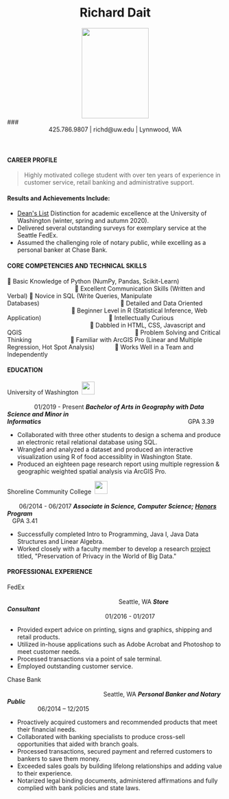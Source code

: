 # <center> Richard Dait </center>
<center><img src="https://lh3.googleusercontent.com/Jwa8E2Ha6E5St9h_JOsntdAvlQqKtnhCbek05x7YK1l9ZQ4lQBLOI6FE-DYcuuVGvYEp6kg0esjhZOEDEyoXS2n4oYXEik9dwuBhPgQ1Odx_7ssuk8I7bnnIPknBvGvec_v26t1lH-24TgcCV3Rhzk_9w2v67qWMN27cahdkuGCbX5cMYHVp2N6DXluGM4eB2QiwNyLVU2beGhqSHdIqkTZTFvpuK-lkA3I5TMQ_zDHZsudbDQU0LoirD06qifMzti8E1G7n1r_uwHUjBMVRcjUQWIaRcs_bU1Cs080T6byl-EP4tyLi2BTjq7fjX-Yo7iDTk7RVg1JmJ_3s4UopBTmp95siEtNZSxtg3UZcR3jlPUGxPYiaGTMANL6pbyq9uGML22hOPagTvy8UdcNgoOHdcqo_heBsJtRXwHYOTdBhaMFBAC9QxIkk1X7drB9-rSo3woLjxUPPXY3C2ckhoOzbUoZusPaB0bWWKX4rMiJWJY-OKMdIoIkJ8YOiFXX8a3kgYFQpiG7Wm_dRqF-uQ6nOjQIrbhIzW9O_8aGBxSMlg4i2rfzgjJWfi4Iktq6SCoxe_2uqWfG5j5r7Ct2679Cgbl318owuivbYRbLaatuJa3KAQBBeDnI5HVSk8cjvB5-0WPkajhadcsF6h-EscwXaeViy-XMWwTWB6kjE33DW9aozlC_pg3gIUKA=w682-h909-no?authuser=0" width="156" height="210" ></center>
### <center> 425.786.9807 | richd@uw.edu | Lynnwood, WA </center>
<br>
<br>
<h4> CAREER PROFILE </h4>

> Highly motivated college student with over ten years of experience in customer service, retail banking and administrative support.

#### Results and Achievements Include:
- [Dean's List](https://registrar.washington.edu/students/quarterly-deans-list/seattle-recipients/) Distinction for academic excellence at the University of Washington (winter, spring and autumn 2020).
- Delivered several outstanding surveys for exemplary service at the Seattle FedEx.
- Assumed the challenging role of notary public, while excelling as a personal banker at Chase Bank.

#### CORE COMPETENCIES AND TECHNICAL SKILLS
 Basic Knowledge of Python (NumPy, Pandas, Scikit-Learn) &nbsp;&nbsp;&nbsp;&nbsp;&nbsp;&nbsp;&nbsp;&nbsp;&nbsp;&nbsp;&nbsp;&nbsp;&nbsp;&nbsp;&nbsp;&nbsp;&nbsp;&nbsp;&nbsp;&nbsp;&nbsp;&nbsp;&nbsp;&nbsp;&nbsp;&nbsp;&nbsp;&nbsp;&nbsp;&nbsp;&nbsp;&nbsp;&nbsp;&nbsp;&nbsp;&nbsp;&nbsp;&nbsp;&nbsp;&nbsp; Excellent Communication Skills (Written and Verbal)
 Novice in SQL (Write Queries, Manipulate Databases)&nbsp;&nbsp;&nbsp;&nbsp;&nbsp;&nbsp;&nbsp;&nbsp;&nbsp;&nbsp;&nbsp;&nbsp;&nbsp;&nbsp;&nbsp;&nbsp;&nbsp;&nbsp;&nbsp;&nbsp;&nbsp;&nbsp;&nbsp;&nbsp;&nbsp;&nbsp;&nbsp;&nbsp;&nbsp;&nbsp;&nbsp;&nbsp;&nbsp;&nbsp;&nbsp;&nbsp;&nbsp;&nbsp;&nbsp;&nbsp;&nbsp;&nbsp;&nbsp;&nbsp;&nbsp;&nbsp;&nbsp;&nbsp; Detailed and Data Oriented
&nbsp;&nbsp;&nbsp;&nbsp;&nbsp;&nbsp;&nbsp;&nbsp;&nbsp;&nbsp;&nbsp;&nbsp;&nbsp;&nbsp;&nbsp;&nbsp;&nbsp;&nbsp;&nbsp;&nbsp;&nbsp;&nbsp;&nbsp;&nbsp;&nbsp;&nbsp;&nbsp;&nbsp;&nbsp;&nbsp;&nbsp;&nbsp;&nbsp;&nbsp;&nbsp;&nbsp;&nbsp;
 Beginner Level in R (Statistical Inference, Web Application)&nbsp;&nbsp;&nbsp;&nbsp;&nbsp;&nbsp;&nbsp;&nbsp;&nbsp;&nbsp;&nbsp;&nbsp;&nbsp;&nbsp;&nbsp;&nbsp;&nbsp;&nbsp;&nbsp;&nbsp;&nbsp;&nbsp;&nbsp;&nbsp;&nbsp;&nbsp;&nbsp;&nbsp;&nbsp;&nbsp;&nbsp;&nbsp;&nbsp;&nbsp;&nbsp;&nbsp;&nbsp;&nbsp;&nbsp;&nbsp; Intellectually Curious &nbsp;&nbsp;&nbsp;&nbsp;&nbsp;&nbsp;&nbsp;&nbsp;&nbsp;&nbsp;&nbsp;&nbsp;&nbsp;&nbsp;&nbsp;&nbsp;&nbsp;&nbsp;&nbsp;&nbsp;&nbsp;&nbsp;&nbsp;&nbsp;&nbsp;&nbsp;&nbsp;&nbsp;&nbsp;&nbsp;&nbsp;&nbsp;&nbsp;&nbsp;&nbsp;&nbsp;&nbsp;&nbsp;&nbsp;&nbsp;&nbsp;&nbsp;&nbsp;&nbsp;&nbsp;&nbsp;&nbsp;&nbsp;
 Dabbled in HTML, CSS, Javascript and QGIS&nbsp;&nbsp;&nbsp;&nbsp;&nbsp;&nbsp;&nbsp;&nbsp;&nbsp;&nbsp;&nbsp;&nbsp;&nbsp;&nbsp;&nbsp;&nbsp;&nbsp;&nbsp;&nbsp;&nbsp;&nbsp;&nbsp;&nbsp;&nbsp;&nbsp;&nbsp;&nbsp;&nbsp;&nbsp;&nbsp;&nbsp;&nbsp;&nbsp;&nbsp;&nbsp;&nbsp;&nbsp;&nbsp;&nbsp;&nbsp;&nbsp;&nbsp;&nbsp;&nbsp;&nbsp;&nbsp;&nbsp;&nbsp;&nbsp;&nbsp;&nbsp;&nbsp;&nbsp;&nbsp;&nbsp;&nbsp;&nbsp;&nbsp;&nbsp;&nbsp;&nbsp;&nbsp;&nbsp;&nbsp;&nbsp;&nbsp;&nbsp; Problem Solving and Critical Thinking&nbsp;&nbsp;&nbsp;&nbsp;&nbsp;&nbsp;&nbsp;&nbsp;&nbsp;&nbsp;&nbsp;&nbsp;&nbsp;&nbsp;&nbsp;&nbsp;&nbsp;&nbsp;&nbsp;&nbsp;&nbsp;&nbsp;
   Familiar with ArcGIS Pro (Linear and Multiple Regression, Hot Spot Analysis)&nbsp;&nbsp;&nbsp;&nbsp;&nbsp;&nbsp;&nbsp;&nbsp;&nbsp;&nbsp;&nbsp;&nbsp; Works Well in a Team and Independently

  <h4> EDUCATION </h4>

  University of Washington &nbsp;<img src="https://lh3.googleusercontent.com/dfOo3Br8mGKfj6C7gRvOOdfQuxXhRlbSBElRl9urAGfR_ZY6ux8VvJ5knsiUZhXph7Y_5nzsq4iastjDFW_sRDcPPeoq4OyI-8on9k2tm3PFzxza-_WVkj-np6UZrd3b1G2kspEqHwZZM9Q4PhKNc2l9lPzJ9XUu-7K7SBFI_fjkrEqOmaT6CCw2MZl3zmqBDmip3rGLV0DxEZRRatGwUlHrri3BfRpeGTC2ciaXUWj7HDYglu8Lc0QLF993BSeIaH6fi8PMljOzZzj7eAFkwAZYBZgOm3IM5IqVgHlnzihFqxHXus29M4pt8-GWeGvxzrFfXw4JRqtokDT3jMpQ8_Af5EQJ9l9FRLWLzL8vO2JUAkOqUkPhVmgswfnXlySLAdcJ-D5BPUuFWXmNGzE0WYe2jNlhNN-Tt8j6QMBbxWuHN_ygMTX8gG-qvdGe1swCGU4UNxIpvqbeeINkj4DIt-vJhrXlsCfUHGpkQdKHchm7fErHFz_eSn5_3DJ7o3GWM3PYRXYwK7mSJ7EtlRbGRXtmgCilwIiqI0tPPQuNjJr8IiloBG158pQMr43Knf-qs3l-PzshABxJcJQg9435pzSsUGBnYaJ0LAvntnzLvgLUx86FXKX6f-xdpsnELzEC5BXLnx4G5fnaZI9U01c0f8tNTauG-zobhOKDum3ZNRotKhTZ5aW0Grj_j7qZRA=w1258-h943-no?authuser=2" width="30" height="30"> &nbsp;&nbsp;&nbsp;&nbsp;&nbsp;&nbsp;&nbsp;&nbsp;&nbsp;&nbsp;&nbsp;&nbsp;&nbsp;&nbsp;&nbsp;&nbsp;&nbsp;&nbsp;&nbsp;&nbsp;&nbsp;&nbsp;&nbsp;&nbsp;&nbsp;&nbsp;&nbsp;&nbsp;&nbsp;&nbsp;&nbsp;&nbsp;&nbsp;&nbsp;&nbsp;&nbsp;&nbsp;&nbsp;&nbsp;&nbsp;&nbsp;&nbsp;&nbsp;&nbsp;&nbsp;&nbsp;&nbsp;&nbsp;&nbsp;&nbsp;&nbsp;&nbsp;&nbsp;&nbsp;&nbsp;&nbsp;&nbsp;&nbsp;&nbsp;&nbsp;&nbsp;&nbsp;&nbsp;&nbsp;&nbsp;&nbsp;&nbsp;&nbsp;&nbsp;&nbsp;&nbsp;&nbsp;&nbsp;&nbsp;&nbsp;&nbsp;&nbsp;&nbsp;&nbsp;&nbsp;&nbsp;&nbsp;&nbsp;&nbsp;&nbsp;&nbsp;&nbsp;&nbsp;&nbsp;&nbsp;&nbsp;&nbsp;&nbsp;&nbsp;&nbsp;&nbsp;&nbsp;&nbsp;&nbsp;&nbsp;&nbsp;&nbsp;&nbsp;&nbsp;&nbsp;&nbsp;&nbsp;&nbsp;&nbsp;&nbsp;&nbsp;&nbsp;&nbsp;&nbsp;&nbsp;&nbsp;&nbsp;&nbsp;&nbsp;&nbsp;&nbsp;&nbsp;&nbsp;&nbsp;&nbsp;&nbsp;&nbsp;&nbsp;&nbsp;&nbsp;&nbsp;&nbsp;&nbsp;&nbsp;&nbsp;&nbsp;&nbsp;&nbsp;&nbsp;&nbsp;&nbsp;&nbsp;&nbsp;&nbsp;01/2019 - Present
  ***Bachelor of Arts in Geography with Data Science and Minor in Informatics***&nbsp;&nbsp;&nbsp;&nbsp;&nbsp;&nbsp;&nbsp;&nbsp;&nbsp;&nbsp;&nbsp;&nbsp;&nbsp;&nbsp;&nbsp;&nbsp;&nbsp;&nbsp;&nbsp;&nbsp;&nbsp;&nbsp;&nbsp;&nbsp;&nbsp;&nbsp;&nbsp;&nbsp;&nbsp;&nbsp;&nbsp;&nbsp;&nbsp;&nbsp;&nbsp;&nbsp;&nbsp;&nbsp;&nbsp;&nbsp;&nbsp;&nbsp;&nbsp;&nbsp;&nbsp;&nbsp;&nbsp;&nbsp;&nbsp;&nbsp;&nbsp;&nbsp;&nbsp;&nbsp;&nbsp;&nbsp;&nbsp;&nbsp;&nbsp;&nbsp;&nbsp;&nbsp;&nbsp;&nbsp;&nbsp;&nbsp;&nbsp;&nbsp;&nbsp;&nbsp;&nbsp;&nbsp;&nbsp;&nbsp;&nbsp;&nbsp;&nbsp;&nbsp;&nbsp;&nbsp;&nbsp;&nbsp;&nbsp;&nbsp;&nbsp;&nbsp;&nbsp;GPA 3.39
  - Collaborated with three other students to design a schema and produce an electronic retail relational database using SQL.
  - Wrangled and analyzed a dataset and produced an interactive visualization using R of food accessiblity in Washington State.
  - Produced an eighteen page research report using multiple regression & geographic weighted spatial analysis via ArcGIS Pro.


Shoreline Community College&nbsp; <img src="https://lh3.googleusercontent.com/5-abx-bSNv8ylzMOkGXImTUsot3gHR_xlkMc6pbQDOcypycaRujIMffNU1_DF5dWrQ-C_N3d4aU2PG8-K7M2nWaSEnZzoYzEpqDofZrF1fQyNMtmKJuKFKeZ5LTkME7FQpbfZkmBN_whixBfKP-vOV9zqTsgo9XqxkLALNsBS5XlcRQGIWTkKrdgCuNS-JEADu91hSABMORAp2TQhWShVcAnGiHlDVfl6d4CeBfgRvtEP1OvqH75XZOhnHmak6Lk_8r3VmRe1s3HNDL3XWkySMLEz3ilQOi9KvGcGiG1sS34g3zFi9AgnijyJfpi5RdS-Wl8zlFAJnJ-f4GAams6CM2VzJfzrrgiGBJqZveaBdXH598gfTDhWjqvhTK7jqB63QY5iZq15PshRWD4NtzT9X6mLp4cSkZ4Yhtbl_y460jcKiBR-ausKxe27gTQ8VnkVIHWs9t3Mvn1EJyeK10sFbsWi4FIHetioOjHAr9V2Wmj-Dj0eJU6vfMzCU8JWQzP_w5kokpSAPQn_8Sxs1-hmvmFNJpgwdtj7fFsds7Pn-3YofzTV20Bf2LMcfk0aWjo8mm8QA3P_AlwjNxl4v9AK2gzRFaMnuuW7aqMEYGzGF5gNDxckPDnq57KcnCTVQxCx3K-7q4CDhb3fsg5laTrYhAoJDg3Q2kqdfIqbscJmOdzG-NLvU0Bl3ESZRGG=w1677-h943-no?authuser=2" width="30" height="30"> &nbsp;&nbsp;&nbsp;&nbsp;&nbsp;&nbsp;&nbsp;&nbsp;&nbsp;&nbsp;&nbsp;&nbsp;&nbsp;&nbsp;&nbsp;&nbsp;&nbsp;&nbsp;&nbsp;&nbsp;&nbsp;&nbsp;&nbsp;&nbsp;&nbsp;&nbsp;&nbsp;&nbsp;&nbsp;&nbsp;&nbsp;&nbsp;&nbsp;&nbsp;&nbsp;&nbsp;&nbsp;&nbsp;&nbsp;&nbsp;&nbsp;&nbsp;&nbsp;&nbsp;&nbsp;&nbsp;&nbsp;&nbsp;&nbsp;&nbsp;&nbsp;&nbsp;&nbsp;&nbsp;&nbsp;&nbsp;&nbsp;&nbsp;&nbsp;&nbsp;&nbsp;&nbsp;&nbsp;&nbsp;&nbsp;&nbsp;&nbsp;&nbsp;&nbsp;&nbsp;&nbsp;&nbsp;&nbsp;&nbsp;&nbsp;&nbsp;&nbsp;&nbsp;&nbsp;&nbsp;&nbsp;&nbsp;&nbsp;&nbsp;&nbsp;&nbsp;&nbsp;&nbsp;&nbsp;&nbsp;&nbsp;&nbsp;&nbsp;&nbsp;&nbsp;&nbsp;&nbsp;&nbsp;&nbsp;&nbsp;&nbsp;&nbsp;&nbsp;&nbsp;&nbsp;&nbsp;&nbsp;&nbsp;&nbsp;&nbsp;&nbsp;&nbsp;&nbsp;&nbsp;&nbsp;&nbsp;&nbsp;&nbsp;&nbsp;&nbsp;&nbsp;&nbsp;&nbsp;&nbsp;&nbsp;&nbsp;&nbsp;&nbsp;&nbsp;&nbsp;&nbsp;&nbsp;&nbsp;&nbsp;&nbsp;06/2014 - 06/2017
  ***Associate in Science, Computer Science; [Honors](https://www.shoreline.edu/honors/default.aspx) Program***&nbsp;&nbsp;&nbsp;&nbsp;&nbsp;&nbsp;&nbsp;&nbsp;&nbsp;&nbsp;&nbsp;&nbsp;&nbsp;&nbsp;&nbsp;&nbsp;&nbsp;&nbsp;&nbsp;&nbsp;&nbsp;&nbsp;&nbsp;&nbsp;&nbsp;&nbsp;&nbsp;&nbsp;&nbsp;&nbsp;&nbsp;&nbsp;&nbsp;&nbsp;&nbsp;&nbsp;&nbsp;&nbsp;&nbsp;&nbsp;&nbsp;&nbsp;&nbsp;&nbsp;&nbsp;&nbsp;&nbsp;&nbsp;&nbsp;&nbsp;&nbsp;&nbsp;&nbsp;&nbsp;&nbsp;&nbsp;&nbsp;&nbsp;&nbsp;&nbsp;&nbsp;&nbsp;&nbsp;&nbsp;&nbsp;&nbsp;&nbsp;&nbsp;&nbsp;&nbsp;&nbsp;&nbsp;&nbsp;&nbsp;&nbsp;&nbsp;&nbsp;&nbsp;&nbsp;&nbsp;&nbsp;&nbsp;&nbsp;&nbsp;&nbsp;&nbsp;&nbsp;&nbsp;&nbsp;&nbsp;&nbsp;&nbsp;&nbsp;&nbsp;&nbsp;&nbsp;&nbsp;&nbsp;&nbsp;&nbsp;&nbsp;&nbsp;&nbsp;&nbsp;&nbsp;&nbsp;&nbsp;&nbsp;&nbsp;&nbsp;&nbsp;&nbsp;&nbsp;&nbsp;&nbsp;&nbsp;GPA 3.41
  - Successfully completed Intro to Programming, Java I, Java Data Structures and Linear Algebra.
  - Worked closely with a faculty member to develop a research [project](https://www.youtube.com/watch?v=S07sP91-2F8&list=PLC037B36DFEEFD4B6&index=26) titled, "Preservation of Privacy in the World of Big Data."

  <h4> PROFESSIONAL EXPERIENCE </h4>

  FedEx &nbsp;&nbsp;&nbsp;&nbsp;&nbsp;&nbsp;&nbsp;&nbsp;&nbsp;&nbsp;&nbsp;&nbsp;&nbsp;&nbsp;&nbsp;&nbsp;&nbsp;&nbsp;&nbsp;&nbsp;&nbsp;&nbsp;&nbsp;&nbsp;&nbsp;&nbsp;&nbsp;&nbsp;&nbsp;&nbsp;&nbsp;&nbsp;&nbsp;&nbsp;&nbsp;&nbsp;&nbsp;&nbsp;&nbsp;&nbsp;&nbsp;&nbsp;&nbsp;&nbsp;&nbsp;&nbsp;&nbsp;&nbsp;&nbsp;&nbsp;&nbsp;&nbsp;&nbsp;&nbsp;&nbsp;&nbsp;&nbsp;&nbsp;&nbsp;&nbsp;&nbsp;&nbsp;&nbsp;&nbsp;&nbsp;&nbsp;&nbsp;&nbsp;&nbsp;&nbsp;&nbsp;&nbsp;&nbsp;&nbsp;&nbsp;&nbsp;&nbsp;&nbsp;&nbsp;&nbsp;&nbsp;&nbsp;&nbsp;&nbsp;&nbsp;&nbsp;&nbsp;&nbsp;&nbsp;&nbsp;&nbsp;&nbsp;&nbsp;&nbsp;&nbsp;&nbsp;&nbsp;&nbsp;&nbsp;&nbsp;&nbsp;&nbsp;&nbsp;&nbsp;&nbsp;&nbsp;&nbsp;&nbsp;&nbsp;&nbsp;&nbsp;&nbsp;&nbsp;&nbsp;&nbsp;&nbsp;&nbsp;&nbsp;&nbsp;&nbsp;&nbsp;&nbsp;&nbsp;&nbsp;&nbsp;&nbsp;&nbsp;&nbsp;&nbsp;&nbsp;&nbsp;&nbsp;&nbsp;&nbsp;&nbsp;&nbsp;&nbsp;&nbsp;&nbsp;&nbsp;&nbsp;&nbsp;&nbsp;&nbsp;&nbsp;&nbsp;&nbsp;&nbsp;&nbsp;&nbsp;&nbsp;&nbsp;&nbsp;&nbsp;&nbsp;&nbsp;&nbsp;&nbsp;&nbsp;&nbsp;&nbsp;&nbsp;&nbsp;&nbsp;&nbsp;&nbsp;&nbsp;&nbsp;&nbsp;&nbsp;&nbsp;&nbsp;&nbsp;&nbsp;&nbsp;&nbsp;&nbsp;&nbsp;&nbsp;&nbsp;&nbsp;&nbsp;&nbsp;&nbsp;&nbsp;&nbsp;&nbsp;&nbsp;&nbsp;&nbsp;&nbsp;&nbsp;&nbsp;&nbsp;Seattle, WA
  ***Store Consultant***&nbsp;&nbsp;&nbsp;&nbsp;&nbsp;&nbsp;&nbsp;&nbsp;&nbsp;&nbsp;&nbsp;&nbsp;&nbsp;&nbsp;&nbsp;&nbsp;&nbsp;&nbsp;&nbsp;&nbsp;&nbsp;&nbsp;&nbsp;&nbsp;&nbsp;&nbsp;&nbsp;&nbsp;&nbsp;&nbsp;&nbsp;&nbsp;&nbsp;&nbsp;&nbsp;&nbsp;&nbsp;&nbsp;&nbsp;&nbsp;&nbsp;&nbsp;&nbsp;&nbsp;&nbsp;&nbsp;&nbsp;&nbsp;&nbsp;&nbsp;&nbsp;&nbsp;&nbsp;&nbsp;&nbsp;&nbsp;&nbsp;&nbsp;&nbsp;&nbsp;&nbsp;&nbsp;&nbsp;&nbsp;&nbsp;&nbsp;&nbsp;&nbsp;&nbsp;&nbsp;&nbsp;&nbsp;&nbsp;&nbsp;&nbsp;&nbsp;&nbsp;&nbsp;&nbsp;&nbsp;&nbsp;&nbsp;&nbsp;&nbsp;&nbsp;&nbsp;&nbsp;&nbsp;&nbsp;&nbsp;&nbsp;&nbsp;&nbsp;&nbsp;&nbsp;&nbsp;&nbsp;&nbsp;&nbsp;&nbsp;&nbsp;&nbsp;&nbsp;&nbsp;&nbsp;&nbsp;&nbsp;&nbsp;&nbsp;&nbsp;&nbsp;&nbsp;&nbsp;&nbsp;&nbsp;&nbsp;&nbsp;&nbsp;&nbsp;&nbsp;&nbsp;&nbsp;&nbsp;&nbsp;&nbsp;&nbsp;&nbsp;&nbsp;&nbsp;&nbsp;&nbsp;&nbsp;&nbsp;&nbsp;&nbsp;&nbsp;&nbsp;&nbsp;&nbsp;&nbsp;&nbsp;&nbsp;&nbsp;&nbsp;&nbsp;&nbsp;&nbsp;&nbsp;&nbsp;&nbsp;&nbsp;&nbsp;&nbsp;&nbsp;&nbsp;&nbsp;&nbsp;&nbsp;&nbsp;&nbsp;&nbsp;&nbsp;&nbsp;&nbsp;&nbsp;&nbsp;01/2016 - 01/2017
  - Provided expert advice on printing, signs and graphics, shipping and retail products.
  - Utilized in-house applications such as Adobe Acrobat and Photoshop to meet customer needs.
  - Processed transactions via a point of sale terminal.
  - Employed outstanding customer service.

Chase Bank &nbsp;&nbsp;&nbsp;&nbsp;&nbsp;&nbsp;&nbsp;&nbsp;&nbsp;&nbsp;&nbsp;&nbsp;&nbsp;&nbsp;&nbsp;&nbsp;&nbsp;&nbsp;&nbsp;&nbsp;&nbsp;&nbsp;&nbsp;&nbsp;&nbsp;&nbsp;&nbsp;&nbsp;&nbsp;&nbsp;&nbsp;&nbsp;&nbsp;&nbsp;&nbsp;&nbsp;&nbsp;&nbsp;&nbsp;&nbsp;&nbsp;&nbsp;&nbsp;&nbsp;&nbsp;&nbsp;&nbsp;&nbsp;&nbsp;&nbsp;&nbsp;&nbsp;&nbsp;&nbsp;&nbsp;&nbsp;&nbsp;&nbsp;&nbsp;&nbsp;&nbsp;&nbsp;&nbsp;&nbsp;&nbsp;&nbsp;&nbsp;&nbsp;&nbsp;&nbsp;&nbsp;&nbsp;&nbsp;&nbsp;&nbsp;&nbsp;&nbsp;&nbsp;&nbsp;&nbsp;&nbsp;&nbsp;&nbsp;&nbsp;&nbsp;&nbsp;&nbsp;&nbsp;&nbsp;&nbsp;&nbsp;&nbsp;&nbsp;&nbsp;&nbsp;&nbsp;&nbsp;&nbsp;&nbsp;&nbsp;&nbsp;&nbsp;&nbsp;&nbsp;&nbsp;&nbsp;&nbsp;&nbsp;&nbsp;&nbsp;&nbsp;&nbsp;&nbsp;&nbsp;&nbsp;&nbsp;&nbsp;&nbsp;&nbsp;&nbsp;&nbsp;&nbsp;&nbsp;&nbsp;&nbsp;&nbsp;&nbsp;&nbsp;&nbsp;&nbsp;&nbsp;&nbsp;&nbsp;&nbsp;&nbsp;&nbsp;&nbsp;&nbsp;&nbsp;&nbsp;&nbsp;&nbsp;&nbsp;&nbsp;&nbsp;&nbsp;&nbsp;&nbsp;&nbsp;&nbsp;&nbsp;&nbsp;&nbsp;&nbsp;&nbsp;&nbsp;&nbsp;&nbsp;&nbsp;&nbsp;&nbsp;&nbsp;&nbsp;&nbsp;&nbsp;&nbsp;&nbsp;&nbsp;&nbsp;&nbsp;&nbsp;&nbsp;&nbsp;&nbsp;&nbsp;&nbsp;&nbsp;&nbsp;&nbsp;&nbsp;&nbsp;&nbsp;&nbsp;&nbsp;&nbsp;Seattle, WA
***Personal Banker and Notary Public***&nbsp;&nbsp;&nbsp;&nbsp;&nbsp;&nbsp;&nbsp;&nbsp;&nbsp;&nbsp;&nbsp;&nbsp;&nbsp;&nbsp;&nbsp;&nbsp;&nbsp;&nbsp;&nbsp;&nbsp;&nbsp;&nbsp;&nbsp;&nbsp;&nbsp;&nbsp;&nbsp;&nbsp;&nbsp;&nbsp;&nbsp;&nbsp;&nbsp;&nbsp;&nbsp;&nbsp;&nbsp;&nbsp;&nbsp;&nbsp;&nbsp;&nbsp;&nbsp;&nbsp;&nbsp;&nbsp;&nbsp;&nbsp;&nbsp;&nbsp;&nbsp;&nbsp;&nbsp;&nbsp;&nbsp;&nbsp;&nbsp;&nbsp;&nbsp;&nbsp;&nbsp;&nbsp;&nbsp;&nbsp;&nbsp;&nbsp;&nbsp;&nbsp;&nbsp;&nbsp;&nbsp;&nbsp;&nbsp;&nbsp;&nbsp;&nbsp;&nbsp;&nbsp;&nbsp;&nbsp;&nbsp;&nbsp;&nbsp;&nbsp;&nbsp;&nbsp;&nbsp;&nbsp;&nbsp;&nbsp;&nbsp;&nbsp;&nbsp;&nbsp;&nbsp;&nbsp;&nbsp;&nbsp;&nbsp;&nbsp;&nbsp;&nbsp;&nbsp;&nbsp;&nbsp;&nbsp;&nbsp;&nbsp;&nbsp;&nbsp;&nbsp;&nbsp;&nbsp;&nbsp;&nbsp;&nbsp;&nbsp;&nbsp;&nbsp;&nbsp;&nbsp;&nbsp;&nbsp;&nbsp;&nbsp;&nbsp;&nbsp;&nbsp;&nbsp;&nbsp;&nbsp;&nbsp;&nbsp;&nbsp;&nbsp;06/2014 – 12/2015
- Proactively acquired customers and recommended products that meet their financial needs.
- Collaborated with banking specialists to produce cross-sell opportunities that aided with branch goals.
- Processed transactions, secured payment and referred customers to bankers to save them money.
- Exceeded sales goals by building lifelong relationships and adding value to their experience.
- Notarized legal binding documents, administered affirmations and fully complied with bank policies and state laws.
